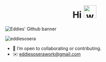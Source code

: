 <h1 align="center">Hi <img src="https://user-images.githubusercontent.com/72663882/171687151-bb31c996-c9d2-49c8-b593-734946893b23.gif" alt="waving hand gif" aria-hidden="true" width="40" /></h1>

<p><img align="center" src="https://github.com/eddiesosera/eddiesosera/blob/main/eddie-github.png" alt="Eddies' Github banner" /></p>

<p><img align="center" src="https://github-readme-streak-stats.herokuapp.com/?user=eddiesosera&" alt="eddiesosera" /></p>

* 👯 I’m open to collaborating or contributing.
* ✉️ eddiesoserawork@gmail.com
